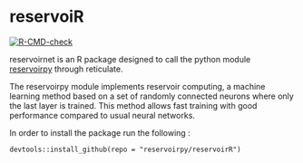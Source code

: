 # reservoiR

<!-- badges: start -->
[![R-CMD-check](https://github.com/reservoirpy/reservoirR/actions/workflows/R-CMD-check.yaml/badge.svg)](https://github.com/reservoirpy/reservoirR/actions/workflows/R-CMD-check.yaml)
<!-- badges: end -->

reservoirnet is an R package designed to call the python module [reservoirpy](https://github.com/reservoirpy)
 through reticulate.
 
 The reservoirpy module implements reservoir computing, a machine learning method based on a set of randomly connected neurons where only the last layer is trained. This method allows fast training with good performance compared to usual neural networks.
 
 In order to install the package run the following :
 
 `devtools::install_github(repo = "reservoirpy/reservoirR")`
 
